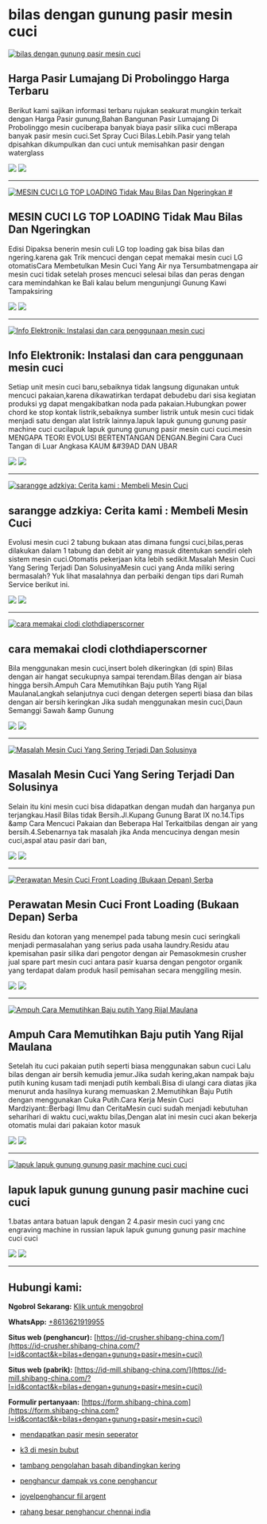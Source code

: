 # bilas dengan gunung pasir mesin cuci

<a href="https://swt.shibang-china.com/?l=id&img&k=bilas+dengan+gunung+pasir+mesin+cuci" target="_blank">![bilas dengan gunung pasir mesin cuci](http://static.shibang-china.com/all-800x300/1073.jpg)</a>

## Harga Pasir Lumajang Di Probolinggo Harga Terbaru
Berikut kami sajikan informasi terbaru rujukan seakurat mungkin terkait dengan Harga Pasir gunung,Bahan Bangunan Pasir Lumajang Di Probolinggo mesin cuciberapa banyak biaya pasir silika cuci mBerapa banyak pasir mesin cuci.Set Spray Cuci Bilas.Lebih.Pasir yang telah dpisahkan dikumpulkan dan cuci untuk memisahkan pasir dengan waterglass


<a href="https://whatsapp.shibangsoft.com/WhatsApp.php" target="_blank" title="WhatsApp">![](http://static.shibang-china.com/icon/whatsapp.png)</a> <a href="https://swt.shibang-china.com/?l=id&icon&k=bilas+dengan+gunung+pasir+mesin+cuci" target="_blank">![](http://static.shibang-china.com/icon/chat-id.png)</a>

---

<a href="https://swt.shibang-china.com/?l=id&img&k=bilas+dengan+gunung+pasir+mesin+cuci" target="_blank">![MESIN CUCI LG TOP LOADING Tidak Mau Bilas Dan Ngeringkan #](http://static.shibang-china.com/all-800x300/373.jpg)</a>

## MESIN CUCI LG TOP LOADING Tidak Mau Bilas Dan Ngeringkan #
Edisi Dipaksa benerin mesin culi LG top loading gak bisa bilas dan ngering.karena gak Trik mencuci dengan cepat memakai mesin cuci LG otomatisCara Membetulkan Mesin Cuci Yang Air nya Tersumbatmengapa air mesin cuci tidak setelah proses mencuci selesai bilas dan peras dengan cara memindahkan ke Bali kalau belum mengunjungi Gunung Kawi Tampaksiring


<a href="https://whatsapp.shibangsoft.com/WhatsApp.php" target="_blank" title="WhatsApp">![](http://static.shibang-china.com/icon/whatsapp.png)</a> <a href="https://swt.shibang-china.com/?l=id&icon&k=bilas+dengan+gunung+pasir+mesin+cuci" target="_blank">![](http://static.shibang-china.com/icon/chat-id.png)</a>

---

<a href="https://swt.shibang-china.com/?l=id&img&k=bilas+dengan+gunung+pasir+mesin+cuci" target="_blank">![Info Elektronik: Instalasi dan cara penggunaan mesin cuci](http://static.shibang-china.com/all-800x300/543.jpg)</a>

## Info Elektronik: Instalasi dan cara penggunaan mesin cuci
Setiap unit mesin cuci baru,sebaiknya tidak langsung digunakan untuk mencuci pakaian,karena dikawatirkan terdapat debudebu dari sisa kegiatan produksi yg dapat mengakibatkan noda pada pakaian.Hubungkan power chord ke stop kontak listrik,sebaiknya sumber listrik untuk mesin cuci tidak menjadi satu dengan alat listrik lainnya.lapuk lapuk gunung gunung pasir machine cuci cucilapuk lapuk gunung gunung pasir mesin cuci cuci.mesin MENGAPA TEORI EVOLUSI BERTENTANGAN DENGAN.Begini Cara Cuci Tangan di Luar Angkasa KAUM &#39AD DAN UBAR


<a href="https://whatsapp.shibangsoft.com/WhatsApp.php" target="_blank" title="WhatsApp">![](http://static.shibang-china.com/icon/whatsapp.png)</a> <a href="https://swt.shibang-china.com/?l=id&icon&k=bilas+dengan+gunung+pasir+mesin+cuci" target="_blank">![](http://static.shibang-china.com/icon/chat-id.png)</a>

---

<a href="https://swt.shibang-china.com/?l=id&img&k=bilas+dengan+gunung+pasir+mesin+cuci" target="_blank">![sarangge adzkiya: Cerita kami : Membeli Mesin Cuci](http://static.shibang-china.com/all-800x300/574.jpg)</a>

## sarangge adzkiya: Cerita kami : Membeli Mesin Cuci
Evolusi mesin cuci 2 tabung bukaan atas dimana fungsi cuci,bilas,peras dilakukan dalam 1 tabung dan debit air yang masuk ditentukan sendiri oleh sistem mesin cuci.Otomatis pekerjaan kita lebih sedikit.Masalah Mesin Cuci Yang Sering Terjadi Dan SolusinyaMesin cuci yang Anda miliki sering bermasalah? Yuk lihat masalahnya dan perbaiki dengan tips dari Rumah Service berikut ini.


<a href="https://whatsapp.shibangsoft.com/WhatsApp.php" target="_blank" title="WhatsApp">![](http://static.shibang-china.com/icon/whatsapp.png)</a> <a href="https://swt.shibang-china.com/?l=id&icon&k=bilas+dengan+gunung+pasir+mesin+cuci" target="_blank">![](http://static.shibang-china.com/icon/chat-id.png)</a>

---

<a href="https://swt.shibang-china.com/?l=id&img&k=bilas+dengan+gunung+pasir+mesin+cuci" target="_blank">![cara memakai clodi clothdiaperscorner](http://static.shibang-china.com/all-800x300/443.jpg)</a>

## cara memakai clodi clothdiaperscorner
Bila menggunakan mesin cuci,insert boleh dikeringkan (di spin) Bilas dengan air hangat secukupnya sampai terendam.Bilas dengan air biasa hingga bersih.Ampuh Cara Memutihkan Baju putih Yang Rijal MaulanaLangkah selanjutnya cuci dengan detergen seperti biasa dan bilas dengan air bersih keringkan Jika sudah menggunakan mesin cuci,Daun Semanggi Sawah &amp Gunung


<a href="https://whatsapp.shibangsoft.com/WhatsApp.php" target="_blank" title="WhatsApp">![](http://static.shibang-china.com/icon/whatsapp.png)</a> <a href="https://swt.shibang-china.com/?l=id&icon&k=bilas+dengan+gunung+pasir+mesin+cuci" target="_blank">![](http://static.shibang-china.com/icon/chat-id.png)</a>

---

<a href="https://swt.shibang-china.com/?l=id&img&k=bilas+dengan+gunung+pasir+mesin+cuci" target="_blank">![Masalah Mesin Cuci Yang Sering Terjadi Dan Solusinya](http://static.shibang-china.com/all-800x300/158.jpg)</a>

## Masalah Mesin Cuci Yang Sering Terjadi Dan Solusinya
Selain itu kini mesin cuci bisa didapatkan dengan mudah dan harganya pun terjangkau.Hasil Bilas tidak Bersih.Jl.Kupang Gunung Barat IX no.14.Tips &amp Cara Mencuci Pakaian dan Beberapa Hal Terkaitbilas dengan air yang bersih.4.Sebenarnya tak masalah jika Anda mencucinya dengan mesin cuci,aspal atau pasir dari ban,


<a href="https://whatsapp.shibangsoft.com/WhatsApp.php" target="_blank" title="WhatsApp">![](http://static.shibang-china.com/icon/whatsapp.png)</a> <a href="https://swt.shibang-china.com/?l=id&icon&k=bilas+dengan+gunung+pasir+mesin+cuci" target="_blank">![](http://static.shibang-china.com/icon/chat-id.png)</a>

---

<a href="https://swt.shibang-china.com/?l=id&img&k=bilas+dengan+gunung+pasir+mesin+cuci" target="_blank">![Perawatan Mesin Cuci Front Loading (Bukaan Depan) Serba](http://static.shibang-china.com/all-800x300/1339.jpg)</a>

## Perawatan Mesin Cuci Front Loading (Bukaan Depan) Serba
Residu dan kotoran yang menempel pada tabung mesin cuci seringkali menjadi permasalahan yang serius pada usaha laundry.Residu atau kpemisahan pasir silika dari pengotor dengan air Pemasokmesin crusher jual spare part mesin cuci antara pasir kuarsa dengan pengotor organik yang terdapat dalam produk hasil pemisahan secara menggiling mesin.


<a href="https://whatsapp.shibangsoft.com/WhatsApp.php" target="_blank" title="WhatsApp">![](http://static.shibang-china.com/icon/whatsapp.png)</a> <a href="https://swt.shibang-china.com/?l=id&icon&k=bilas+dengan+gunung+pasir+mesin+cuci" target="_blank">![](http://static.shibang-china.com/icon/chat-id.png)</a>

---

<a href="https://swt.shibang-china.com/?l=id&img&k=bilas+dengan+gunung+pasir+mesin+cuci" target="_blank">![Ampuh Cara Memutihkan Baju putih Yang Rijal Maulana](http://static.shibang-china.com/all-800x300/96.jpg)</a>

## Ampuh Cara Memutihkan Baju putih Yang Rijal Maulana
Setelah itu cuci pakaian putih seperti biasa menggunakan sabun cuci Lalu bilas dengan air bersih kemudia jemur.Jika sudah kering,akan nampak baju putih kuning kusam tadi menjadi putih kembali.Bisa di ulangi cara diatas jika menurut anda hasilnya kurang memuaskan 2.Memutihkan Baju Putih dengan menggunakan Cuka Putih.Cara Kerja Mesin Cuci Mardziyant::Berbagi Ilmu dan CeritaMesin cuci sudah menjadi kebutuhan seharihari di waktu cuci,waktu bilas,Dengan alat ini mesin cuci akan bekerja otomatis mulai dari pakaian kotor masuk


<a href="https://whatsapp.shibangsoft.com/WhatsApp.php" target="_blank" title="WhatsApp">![](http://static.shibang-china.com/icon/whatsapp.png)</a> <a href="https://swt.shibang-china.com/?l=id&icon&k=bilas+dengan+gunung+pasir+mesin+cuci" target="_blank">![](http://static.shibang-china.com/icon/chat-id.png)</a>

---

<a href="https://swt.shibang-china.com/?l=id&img&k=bilas+dengan+gunung+pasir+mesin+cuci" target="_blank">![lapuk lapuk gunung gunung pasir machine cuci cuci](http://static.shibang-china.com/all-800x300/690.jpg)</a>

## lapuk lapuk gunung gunung pasir machine cuci cuci
1.batas antara batuan lapuk dengan 2 4.pasir mesin cuci yang cnc engraving machine in russian lapuk lapuk gunung gunung pasir machine cuci cuci

<a href="https://whatsapp.shibangsoft.com/WhatsApp.php" target="_blank" title="WhatsApp">![](http://static.shibang-china.com/icon/whatsapp.png)</a> <a href="https://swt.shibang-china.com/?l=id&icon&k=bilas+dengan+gunung+pasir+mesin+cuci" target="_blank">![](http://static.shibang-china.com/icon/chat-id.png)</a>

---
## Hubungi kami:

**Ngobrol Sekarang:** [Klik untuk mengobrol](https://swt.shibang-china.com?l=id&contact&k=bilas+dengan+gunung+pasir+mesin+cuci)

**WhatsApp:**  [+8613621919955](https://whatsapp.shibangsoft.com/WhatsApp.php)

**Situs web (penghancur):** [https://id-crusher.shibang-china.com/](https://id-crusher.shibang-china.com/?l=id&contact&k=bilas+dengan+gunung+pasir+mesin+cuci)

**Situs web (pabrik):** [https://id-mill.shibang-china.com/](https://id-mill.shibang-china.com/?l=id&contact&k=bilas+dengan+gunung+pasir+mesin+cuci)

**Formulir pertanyaan:** [https://form.shibang-china.com](https://form.shibang-china.com?l=id&contact&k=bilas+dengan+gunung+pasir+mesin+cuci)

* [mendapatkan pasir mesin seperator](../37/mendapatkan%20pasir%20mesin%20seperator.md)

* [k3 di mesin bubut](../33/k3%20di%20mesin%20bubut.md)

* [tambang pengolahan basah dibandingkan kering](../32/tambang%20pengolahan%20basah%20dibandingkan%20kering.md)

* [penghancur dampak vs cone penghancur](../38/penghancur%20dampak%20vs%20cone%20penghancur.md)

* [joyelpenghancur fil argent](../40/joyelpenghancur%20fil%20argent.md)

* [rahang besar penghancur chennai india](../39/rahang%20besar%20penghancur%20chennai%20india.md)